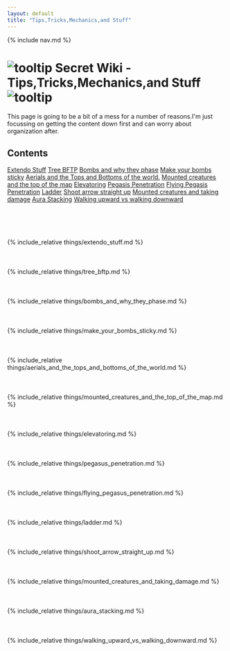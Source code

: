 ```yaml
---
layout: default
title: "Tips,Tricks,Mechanics,and Stuff"
---
```


{% include nav.md  %}

# ![tooltip]({{site.miscimages}}/walkinggrapple.gif) Secret Wiki - Tips,Tricks,Mechanics,and Stuff![tooltip]({{site.miscimages}}/walkinggrapple.gif)

This page is going to be a bit of a mess for a number of reasons.I'm just focussing on getting the content down first and can worry about organization after.


## Contents
[Extendo Stuff](#extendo-stuff) 
[Tree BFTP](#tree-bftp) 
[Bombs and why they phase](#bombs-and-why-they-phase) 
[Make your bombs sticky](#make-your-bombs-sticky) 
[Aerials and the Tops and Bottoms of the world.](#aerials-and-the-tops-and-bottoms-of-the-world)
[Mounted creatures and the top of the map](#mounted-creatures-and-the-top-of-the-map)
[Elevatoring](#elevatoring)
[Pegasis Penetration](#pegasus-penetration)
[Flying Pegasis Penetration](#flying-pegasus-penetration)
[Ladder](#ladder)
[Shoot arrow straight up](#shoot-arrow-straight-up)
[Mounted creatures and taking damage](#mounted-creatures-and-taking-damage)
[Aura Stacking](#aura-stacking)
[Walking upward vs walking downward](#walking-upward-vs-walking-downward)

<br/><br/><br/><br/>
{% include_relative things/extendo_stuff.md  %}
<br/><br/><br/><br/>
{% include_relative things/tree_bftp.md  %}
<br/><br/><br/><br/>
{% include_relative things/bombs_and_why_they_phase.md  %}
<br/><br/><br/><br/>
{% include_relative things/make_your_bombs_sticky.md %}
<br/><br/><br/><br/>
{% include_relative things/aerials_and_the_tops_and_bottoms_of_the_world.md %}
<br/><br/><br/><br/>
{% include_relative things/mounted_creatures_and_the_top_of_the_map.md %}
<br/><br/><br/><br/>
{% include_relative things/elevatoring.md %}
<br/><br/><br/><br/>
{% include_relative things/pegasus_penetration.md %}
<br/><br/><br/><br/>
{% include_relative things/flying_pegasus_penetration.md %}
<br/><br/><br/><br/>
{% include_relative things/ladder.md %}
<br/><br/><br/><br/>
{% include_relative things/shoot_arrow_straight_up.md %}
<br/><br/><br/><br/>
{% include_relative things/mounted_creatures_and_taking_damage.md %}
<br/><br/><br/><br/>
{% include_relative things/aura_stacking.md %}
<br/><br/><br/><br/>
{% include_relative things/walking_upward_vs_walking_downward.md %}
